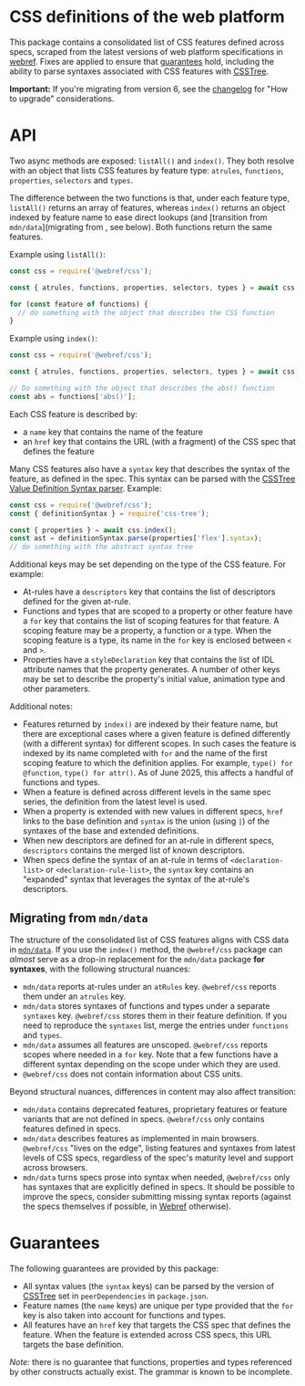 # CSS definitions of the web platform

This package contains a consolidated list of CSS features defined across specs, scraped from the latest versions of web platform specifications in [webref](https://github.com/w3c/webref). Fixes are applied to ensure that [guarantees](#guarantees) hold, including the ability to parse syntaxes associated with CSS features with [CSSTree](https://github.com/csstree/csstree).

**Important:** If you're migrating from version 6, see the [changelog](https://github.com/w3c/webref/blob/main/packages/css/CHANGELOG.md) for "How to upgrade" considerations.

# API

Two async methods are exposed: `listAll()` and `index()`. They both resolve with an object that lists CSS features by feature type: `atrules`, `functions`, `properties`, `selectors` and `types`.

The difference between the two functions is that, under each feature type, `listAll()` returns an array of features, whereas `index()` returns an object indexed by feature name to ease direct lookups (and [transition from `mdn/data`](migrating from , see below). Both functions return the same features.

Example using `listAll()`:

```js
const css = require('@webref/css');

const { atrules, functions, properties, selectors, types } = await css.listAll();

for (const feature of functions) {
  // do something with the object that describes the CSS function
}
```

Example using `index()`:

```js
const css = require('@webref/css');

const { atrules, functions, properties, selectors, types } = await css.index();

// Do something with the object that describes the abs() function
const abs = functions['abs()'];
```

Each CSS feature is described by:
- a `name` key that contains the name of the feature
- an `href` key that contains the URL (with a fragment) of the CSS spec that defines the feature

Many CSS features also have a `syntax` key that describes the syntax of the feature, as defined in the spec. This syntax can be parsed with the [CSSTree Value Definition Syntax parser](https://github.com/csstree/csstree/blob/master/docs/definition-syntax.md#value-definition-syntax). Example:

```js
const css = require('@webref/css');
const { definitionSyntax } = require('css-tree');

const { properties } = await css.index();
const ast = definitionSyntax.parse(properties['flex'].syntax);
// do something with the abstract syntax tree
```

Additional keys may be set depending on the type of the CSS feature. For example:

- At-rules have a `descriptors` key that contains the list of descriptors defined for the given at-rule.
- Functions and types that are scoped to a property or other feature have a `for` key that contains the list of scoping features for that feature. A scoping feature may be a property, a function or a type. When the scoping feature is a type, its name in the `for` key is enclosed between `<` and `>`.
- Properties have a `styleDeclaration` key that contains the list of IDL attribute names that the property generates. A number of other keys may be set to describe the property's initial value, animation type and other parameters.

Additional notes:
- Features returned by `index()` are indexed by their feature name, but there are exceptional cases where a given feature is defined differently (with a different syntax) for different scopes. In such cases the feature is indexed by its name completed with ` for ` and the name of the first scoping feature to which the definition applies. For example, `type() for @function`, `type() for attr()`. As of June 2025, this affects a handful of functions and types.
- When a feature is defined across different levels in the same spec series, the definition from the latest level is used.
- When a property is extended with new values in different specs, `href` links to the base definition and `syntax` is the union (using `|`) of the syntaxes of the base and extended definitions.
- When new descriptors are defined for an at-rule in different specs, `descriptors` contains the merged list of known descriptors.
- When specs define the syntax of an at-rule in terms of `<declaration-list>` or `<declaration-rule-list>`, the `syntax` key contains an "expanded" syntax that leverages the syntax of the at-rule's descriptors.

## Migrating from `mdn/data`

The structure of the consolidated list of CSS features aligns with CSS data in [`mdn/data`](https://github.com/mdn/data). If you use the `index()` method, the `@webref/css` package can *almost* serve as a drop-in replacement for the `mdn/data` package **for syntaxes**, with the following structural nuances:

- `mdn/data` reports at-rules under an `atRules` key. `@webref/css` reports them under an `atrules` key.
- `mdn/data` stores syntaxes of functions and types under a separate `syntaxes` key. `@webref/css` stores them in their feature definition. If you need to reproduce the `syntaxes` list, merge the entries under `functions` and `types`.
- `mdn/data` assumes all features are unscoped. `@webref/css` reports scopes where needed in a `for` key. Note that a few functions have a different syntax depending on the scope under which they are used.
- `@webref/css` does not contain information about CSS units.

Beyond structural nuances, differences in content may also affect transition:
- `mdn/data` contains deprecated features, proprietary features or feature variants that are not defined in specs. `@webref/css` only contains features defined in specs.
- `mdn/data` describes features as implemented in main browsers. `@webref/css` "lives on the edge", listing features and syntaxes from latest levels of CSS specs, regardless of the spec's maturity level and support across browsers.
- `mdn/data` turns specs prose into syntax when needed, `@webref/css` only has syntaxes that are explicitly defined in specs. It should be possible to improve the specs, consider submitting missing syntax reports (against the specs themselves if possible, in [Webref](https://github.com/w3c/webref/issues) otherwise).


# Guarantees

The following guarantees are provided by this package:
- All syntax values (the `syntax` keys) can be parsed by the version of [CSSTree](https://github.com/csstree/csstree) set in `peerDependencies` in `package.json`.
- Feature names (the `name` keys) are unique per type provided that the `for` key is also taken into account for functions and types.
- All features have an `href` key that targets the CSS spec that defines the feature. When the feature is extended across CSS specs, this URL targets the base definition.

*Note:* there is no guarantee that functions, properties and types referenced by other constructs actually exist. The grammar is known to be incomplete.